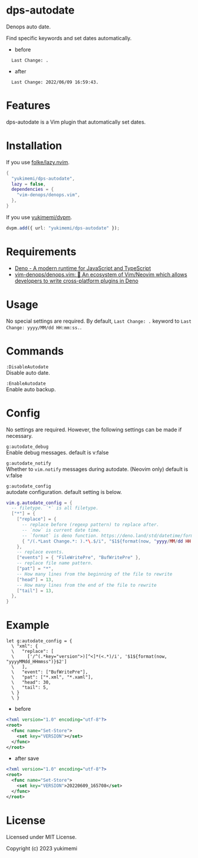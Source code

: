 # dps-autodate

Denops auto date.

Find specific keywords and set dates automatically.

- before
```
  Last Change: .
```

- after
```
  Last Change: 2022/06/09 16:59:43.
```

# Features 

dps-autodate is a Vim plugin that automatically set dates.

# Installation 

If you use [folke/lazy.nvim](https://github.com/folke/lazy.nvim).

```lua
{
  "yukimemi/dps-autodate",
  lazy = false,
  dependencies = {
    "vim-denops/denops.vim",
  },
}
```

If you use [yukimemi/dvpm](https://github.com/yukimemi/dvpm).

```typescript
dvpm.add({ url: "yukimemi/dps-autodate" });
```

# Requirements 

- [Deno - A modern runtime for JavaScript and TypeScript](https://deno.land/)
- [vim-denops/denops.vim: 🐜 An ecosystem of Vim/Neovim which allows developers to write cross-platform plugins in Deno](https://github.com/vim-denops/denops.vim)
# Usage 

No special settings are required.
By default, `Last Change: .` keyword to `Last Change: yyyy/MM/dd HH:mm:ss.`.

# Commands 

`:DisableAutodate`                                          
Disable auto date.

`:EnableAutodate`                                            
Enable auto backup.

# Config 

No settings are required. However, the following settings can be made if necessary.

`g:autodate_debug`                                          
Enable debug messages.
default is v:false

`g:autodate_notify`                                        
Whether to `vim.notify` messages during autodate. (Neovim only)
default is v:false

`g:autodate_config`                                        
autodate configuration.
default setting is below.

```lua
vim.g.autodate_config = {
  -- filetype. `*` is all filetype.
  ["*"] = {
    ["replace"] = {
      -- replace before (regexp pattern) to replace after.
      -- `now` is current date time.
      -- `format` is deno function. https://deno.land/std/datetime/format.ts
      { "/(.*Last Change.*: ).*\.$/i", "$1${format(now, "yyyy/MM/dd HH:mm:ss")}." },
    },
    -- replace events.
    ["events"] = { "FileWritePre", "BufWritePre" },
    -- replace file name pattern.
    ["pat"] = "*",
    -- How many lines from the beginning of the file to rewrite
    ["head"] = 13,
    -- How many lines from the end of the file to rewrite
    ["tail"] = 13,
  },
}
```

# Example 

```vim
let g:autodate_config = {
  \ "xml": {
  \   "replace": [
  \     ['/^(.*key="version">)[^<]*(<.*)/i', '$1${format(now, "yyyyMMdd_HHmmss")}$2']
  \   ],
  \   "event": ["BufWritePre"],
  \   "pat": ["*.xml", "*.xaml"],
  \   "head": 30,
  \   "tail": 5,
  \ }
  \ }
```

- before
```xml
<?xml version="1.0" encoding="utf-8"?>
<root>
  <func name="Set-Store">
    <set key="VERSION"></set>
  </func>
</root>
```

- after save
```xml
<?xml version="1.0" encoding="utf-8"?>
<root>
  <func name="Set-Store">
    <set key="VERSION">20220609_165708</set>
  </func>
</root>
```

# License 

Licensed under MIT License.

Copyright (c) 2023 yukimemi


